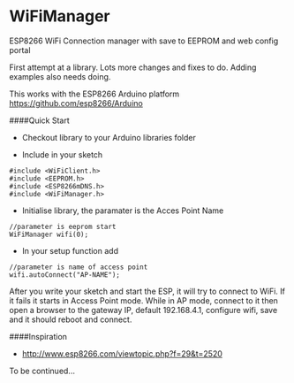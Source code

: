 # WiFiManager
ESP8266 WiFi Connection manager with save to EEPROM and web config portal

First attempt at a library. Lots more changes and fixes to do. Adding examples also needs doing.

This works with the ESP8266 Arduino platform https://github.com/esp8266/Arduino

####Quick Start
- Checkout library to your Arduino libraries folder

- Include in your sketch

```Arduino
#include <WiFiClient.h>
#include <EEPROM.h>
#include <ESP8266mDNS.h>
#include <WiFiManager.h>
```

- Initialise library, the paramater is the Acces Point Name
```
//parameter is eeprom start
WiFiManager wifi(0);
```

- In your setup function add
```
//parameter is name of access point
wifi.autoConnect("AP-NAME");
```

After you write your sketch and start the ESP, it will try to connect to WiFi. If it fails it starts in Access Point mode.
While in AP mode, connect to it then open a browser to the gateway IP, default 192.168.4.1, configure wifi, save and it should reboot and connect.


####Inspiration
- http://www.esp8266.com/viewtopic.php?f=29&t=2520

To be continued...
